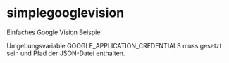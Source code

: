 # simplegooglevision
Einfaches Google Vision Beispiel

Umgebungsvariable GOOGLE_APPLICATION_CREDENTIALS muss gesetzt sein und Pfad der JSON-Datei enthalten.
